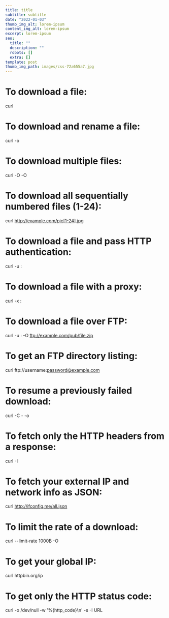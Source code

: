 ```yaml
---
title: title
subtitle: subtitle
date: "2022-01-03"
thumb_img_alt: lorem-ipsum
content_img_alt: lorem-ipsum
excerpt: lorem-ipsum
seo:
  title: ""
  description: ""
  robots: []
  extra: []
template: post
thumb_img_path: images/css-72a655a7.jpg
---
```


# To download a file:

curl <url>

# To download and rename a file:

curl <url> -o <outfile>

# To download multiple files:

curl -O <url> -O <url>

# To download all sequentially numbered files (1-24):

curl http://example.com/pic[1-24].jpg

# To download a file and pass HTTP authentication:

curl -u <username>:<password> <url>

# To download a file with a proxy:

curl -x <proxy-host>:<port> <url>

# To download a file over FTP:

curl -u <username>:<password> -O ftp://example.com/pub/file.zip

# To get an FTP directory listing:

curl ftp://username:password@example.com

# To resume a previously failed download:

curl -C - -o <partial-file> <url>

# To fetch only the HTTP headers from a response:

curl -I <url>

# To fetch your external IP and network info as JSON:

curl http://ifconfig.me/all.json

# To limit the rate of a download:

curl --limit-rate 1000B -O <outfile>

# To get your global IP:

curl httpbin.org/ip

# To get only the HTTP status code:

curl -o /dev/null -w '%{http_code}\n' -s -I URL
